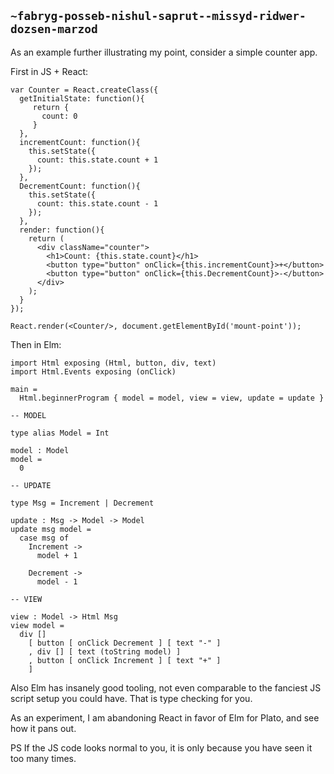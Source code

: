 ## `~fabryg-posseb-nishul-saprut--missyd-ridwer-dozsen-marzod`
As an example further illustrating my point, consider a simple counter app.

First in  JS + React:

```
var Counter = React.createClass({
  getInitialState: function(){
     return {
       count: 0
     }
  },
  incrementCount: function(){
    this.setState({
      count: this.state.count + 1
    });
  },
  DecrementCount: function(){
    this.setState({
      count: this.state.count - 1
    });
  },
  render: function(){
    return (
      <div className="counter">
        <h1>Count: {this.state.count}</h1>
        <button type="button" onClick={this.incrementCount}>+</button>
        <button type="button" onClick={this.DecrementCount}>-</button>
      </div>
    );
  }
});

React.render(<Counter/>, document.getElementById('mount-point'));
```

Then in Elm:

```
import Html exposing (Html, button, div, text)
import Html.Events exposing (onClick)

main =
  Html.beginnerProgram { model = model, view = view, update = update }

-- MODEL

type alias Model = Int

model : Model
model =
  0

-- UPDATE

type Msg = Increment | Decrement

update : Msg -> Model -> Model
update msg model =
  case msg of
    Increment ->
      model + 1

    Decrement ->
      model - 1

-- VIEW

view : Model -> Html Msg
view model =
  div []
    [ button [ onClick Decrement ] [ text "-" ]
    , div [] [ text (toString model) ]
    , button [ onClick Increment ] [ text "+" ]
    ]
```

Also Elm has insanely good tooling, not even comparable to the fanciest 
JS script setup you could have. That is type checking for you. 

As an experiment, I am abandoning React in favor of Elm for Plato, and see how it pans out.

PS If the JS code looks normal to you, it is only because you have seen it too many times. 
